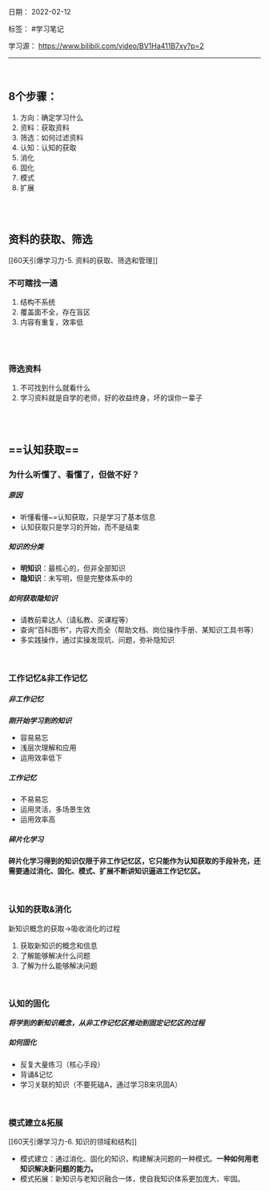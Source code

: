 日期： 2022-02-12

标签： #学习笔记

学习源： https://www.bilibili.com/video/BV1Ha411B7xy?p=2

---

</br>

## 8个步骤：
1. 方向：确定学习什么
2. 资料：获取资料
3. 筛选：如何过滤资料
4. 认知：认知的获取
5. 消化
6. 固化
7. 模式
8. 扩展

</br></br>

## 资料的获取、筛选
[[60天引爆学习力-5. 资料的获取、筛选和管理]]
### 不可瞎找一通
1. 结构不系统
2. 覆盖面不全，存在盲区
3. 内容有重复，效率低

</br></br>

### 筛选资料
1. 不可找到什么就看什么
2. 学习资料就是自学的老师，好的收益终身，坏的误你一辈子

</br></br>

## ==认知获取==
### 为什么听懂了、看懂了，但做不好？
##### 原因
- 听懂看懂~=认知获取，只是学习了基本信息
- 认知获取只是学习的开始，而不是结束

##### 知识的分类
- **明知识**：最核心的，但非全部知识
-  **隐知识**：未写明，但是完整体系中的

##### 如何获取隐知识
- 请教前辈达人（请私教、买课程等）
- 查询“百科图书”，内容大而全（帮助文档、岗位操作手册、某知识工具书等）
- 多实践操作，通过实操发现坑、问题，弥补隐知识

</br>

### 工作记忆&非工作记忆
##### 非工作记忆
_**刚开始学习到的知识**_
- 容易易忘
- 浅层次理解和应用
- 运用效率低下

##### 工作记忆
- 不易易忘
- 运用灵活，多场景生效
- 运用效率高

##### 碎片化学习
**碎片化学习得到的知识仅限于非工作记忆区，它只能作为认知获取的手段补充，还需要通过消化、固化、模式、扩展不断讲知识逼进工作记忆区。**

</br>

### 认知的获取&消化
新知识概念的获取->吸收消化的过程
1. 获取新知识的概念和信息
2. 了解能够解决什么问题
3. 了解为什么能够解决问题

</br>

### 认知的固化
_**将学到的新知识概念，从非工作记忆区推动到固定记忆区的过程**_

##### 如何固化
- 反复大量练习（核心手段）
- 背诵&记忆
- 学习关联的知识（不要死磕A，通过学习B来巩固A）

</br>

### 模式建立&拓展
[[60天引爆学习力-6. 知识的领域和结构]]
- 模式建立：通过消化、固化的知识，构建解决问题的一种模式。**一种如何用老知识解决新问题的能力。**
- 模式拓展：新知识与老知识融合一体，使自我知识体系更加庞大、牢固。

